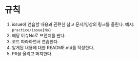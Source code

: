 # 규칙

1. issue에 연습할 내용과 관련한 참고 문서/영상의 링크를 올린다.
   예시: `practice/issue{No}`
2. 해당 이슈No로 브랜치를 딴다.
3. 코드 따라하면서 연습한다.
4. 알게된 내용에 대한 README.md를 작성한다.
5. PR을 올리고 머지한다.